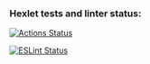 ### Hexlet tests and linter status:
[![Actions Status](https://github.com/VilerIT/frontend-project-lvl2/workflows/hexlet-check/badge.svg)](https://github.com/VilerIT/frontend-project-lvl2/actions)

[![ESLint Status](https://github.com/VilerIT/frontend-project-lvl2/workflows/ESLint/badge.svg)](https://github.com/VilerIT/frontend-project-lvl2/actions)

